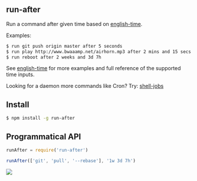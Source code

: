## run-after

Run a command after given time based on [english-time](http://github.com/azer/english-time).

Examples:

```bash
$ run git push origin master after 5 seconds
$ run play http://www.bwaaamp.net/airhorn.mp3 after 2 mins and 15 secs
$ run reboot after 2 weeks and 3d 7h
```

See [english-time](http://github.com/azer/english-time) for more examples and full reference of the supported time inputs.

Looking for a daemon more commands like Cron? Try: [shell-jobs](http://github.com/azer/shell-jobs)

## Install

```bash
$ npm install -g run-after
```

## Programmatical API

```js
runAfter = require('run-after')

runAfter(['git', 'pull', '--rebase'], '1w 3d 7h')
```

![](https://dl.dropboxusercontent.com/s/mdwr7wbgk9mqbjg/npmel_28.jpg)
